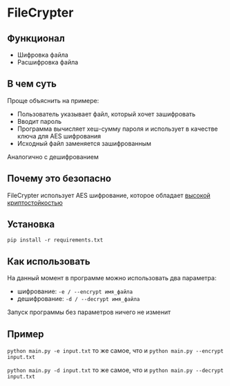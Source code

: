 # FileCrypter
## Функционал
* Шифровка файла
* Расшифровка файла

## В чем суть
Проще объяснить на примере: 
* Пользователь указывает файл, который хочет зашифровать
* Вводит пароль
* Программа вычисляет хеш-сумму пароля и использует в качестве ключа для AES шифрования
* Исходный файл заменяется зашифрованным

Аналогично с дешифрованием

## Почему это безопасно
FileCrypter использует AES шифрование, которое обладает [высокой криптостойкостью](https://ru.wikipedia.org/wiki/AES_(%D1%81%D1%82%D0%B0%D0%BD%D0%B4%D0%B0%D1%80%D1%82_%D1%88%D0%B8%D1%84%D1%80%D0%BE%D0%B2%D0%B0%D0%BD%D0%B8%D1%8F)#%D0%9A%D1%80%D0%B8%D0%BF%D1%82%D0%BE%D1%81%D1%82%D0%BE%D0%B9%D0%BA%D0%BE%D1%81%D1%82%D1%8C)

## Установка
```pip install -r requirements.txt```
## Как использовать
На данный момент в программе можно использовать два параметра:
* шифрование: ```-e / --encrypt имя_файла```
* дешифрование: ```-d / --decrypt имя_файла```

Запуск программы без параметров ничего не изменит

## Пример
```python main.py -e input.txt``` то же самое, что и ```python main.py --encrypt input.txt``` 

```python main.py -d input.txt``` то же самое, что и ```python main.py --decrypt input.txt``` 
